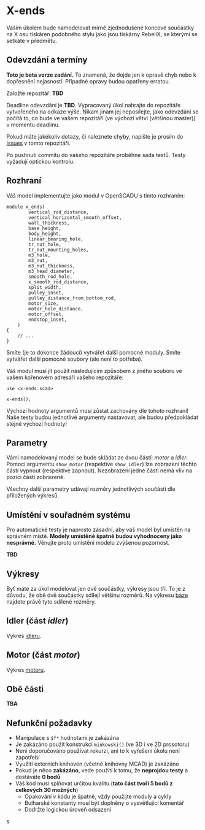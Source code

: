 # X-ends

Vaším úkolem bude namodelovat mírně zjednodušené koncové součástky na X osu tiskáren podobného stylu jako jsou tiskárny RebeliX, se kterými se setkáte v předmětu.

## Odevzdání a termíny

**Toto je beta verze zadání.**
To znamená, že dojde jen k opravě chyb nebo k dopřesnění nejasností.
Případné opravy budou opatřeny erratou.

Založte repozitář: **TBD**

Deadline odevzdání je **TBD**.
Vypracovaný úkol nahrajte do repozitáře vytvořeného na odkaze výše.
Nikam jinam jej neposílejte, jako odevzdání se počítá to,
co bude ve vašem repozitáři (ve výchozí větvi (většinou master))
v momentu deadlinu.

Pokud máte jakékoliv dotazy, či naleznete chyby, napište je prosím do
[Issues](TBD) v tomto repozitáři.

Po pushnutí commitu do vašeho repozitáře proběhne sada testů.
Testy vyžadují optickou kontrolu.

## Rozhraní

Váš model implementujte jako modul v OpenSCADU s tímto rozhraním:

```scad
module x_ends(
        vertical_rod_distance,
        vertical_horizontal_smooth_offset,
        wall_thickness,
        base_height,
        body_height,
        linear_bearing_hole,
        tr_nut_hole,
        tr_nut_mounting_holes,
        m3_hole,
        m3_nut,
        m3_nut_thickness,
        m3_head_diameter,
        smooth_rod_hole,
        x_smooth_rod_distance,
        split_width,
        pulley_inset,
        pulley_distance_from_bottom_rod,
        motor_size,
        motor_hole_distance,
        motor_offset,
        endstop_inset,
    )
{
    // ...
}
```

Smíte (je to dokonce žádoucí) vytvářet další pomocné moduly.
Smíte vytvářet další pomocné soubory (ale není to potřeba).

Váš modul musí jít použít následujícím způsobem z jiného souboru ve vašem
kořenovém adresáři vašeho repozitáře:

```scad
use <x-ends.scad>

x-ends();
```

Výchozí hodnoty argumentů musí zůstat zachovány dle tohoto rozhraní!
Naše testy budou jednotlivé argumenty nastavovat,
ale budou předpokládat stejné výchozí hodnoty!


## Parametry

Vámi namodelovaný model se bude skládat ze dvou částí: _motor_ a _idler_.
Pomocí argumentu `show_motor` (respektive  `show_idler`) lze zobrazení těchto
částí vypnout (respektive zapnout).
Nezobrazení jedné části nemá vliv na pozici části zobrazené.

Všechny další parametry udávají rozměry jednotlivých součástí dle přiložených
výkresů.


## Umístění v souřadném systému
Pro automatické testy je naprosto zásadní,
aby váš model byl umístěn na správném místě.
**Modely umístěné špatně budou vyhodnoceny jako nesprávné.**
Věnujte proto umístění modelu zvýšenou pozornost.

**TBD**

## Výkresy

Byť máte za úkol modelovat jen dvě součástky, výkresy jsou tři. To je z důvodu, že obě dvě součástky sdílejí většinu rozměrů.
Na výkresu [báze](drawings/base_drawing.pdf) najdete právě tyto sdílené rozměry.

## Idler (část _idler_)
Výkres [idleru](drawings/idler_drawing.pdf).

## Motor (část _motor_)
Výkres [motoru](drawing/motor_drawing.pdf).


## Obě části
**TBA**

## Nefunkční požadavky

  - Manipulace s `$f*` hodnotami je zakázána
  - Je zakázáno použít konstrukci `minkowski()` (ve 3D i ve 2D prosotoru)
  - Není doporučováno používat rekurzi, ani to k vyřešení úkolu není zapotřebí
  - Využití externích knihoven (včetně knihovny MCAD) je zakázáno
  - Pokud je něco **zakázáno**, vede použití k tomu, že **neprojdou testy** a dostáváte **0 bodů**
  - Váš kód musí splňovat určitou kvalitu (**tato část tvoří 5 bodů z celkových 30 možných**)
    - Opakování v kódu je špatně, vždy použijte moduly a cykly
    - Bulharské konstanty musí být doplněny o vysvětlující komentář
    - Dodržte logickou úroveň odsazení

s